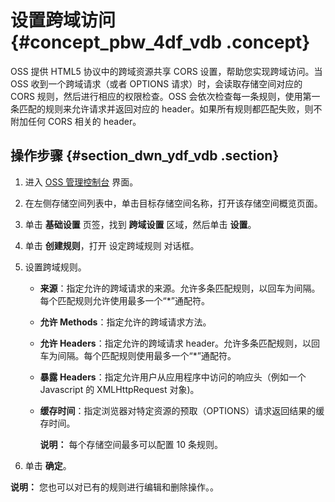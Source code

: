 # 设置跨域访问 {#concept_pbw_4df_vdb .concept}

OSS 提供 HTML5 协议中的跨域资源共享 CORS 设置，帮助您实现跨域访问。当 OSS 收到一个跨域请求（或者 OPTIONS 请求）时，会读取存储空间对应的 CORS 规则，然后进行相应的权限检查。OSS 会依次检查每一条规则，使用第一条匹配的规则来允许请求并返回对应的 header。如果所有规则都匹配失败，则不附加任何 CORS 相关的 header。

## 操作步骤 {#section_dwn_ydf_vdb .section}

1.  进入 [OSS 管理控制台](https://oss.console.aliyun.com/) 界面。
2.  在左侧存储空间列表中，单击目标存储空间名称，打开该存储空间概览页面。
3.  单击 **基础设置** 页签，找到 **跨域设置** 区域，然后单击 **设置**。
4.  单击 **创建规则**，打开 设定跨域规则 对话框。
5.  设置跨域规则。
    -   **来源**：指定允许的跨域请求的来源。允许多条匹配规则，以回车为间隔。每个匹配规则允许使用最多一个“\*”通配符。
    -   **允许 Methods**：指定允许的跨域请求方法。
    -   **允许 Headers**：指定允许的跨域请求 header。允许多条匹配规则，以回车为间隔。每个匹配规则使用最多一个“\*”通配符。
    -   **暴露 Headers**：指定允许用户从应用程序中访问的响应头（例如一个 Javascript 的 XMLHttpRequest 对象\)。
    -   **缓存时间**：指定浏览器对特定资源的预取（OPTIONS）请求返回结果的缓存时间。

        **说明：** 每个存储空间最多可以配置 10 条规则。

6.  单击 **确定**。

**说明：** 您也可以对已有的规则进行编辑和删除操作。。

